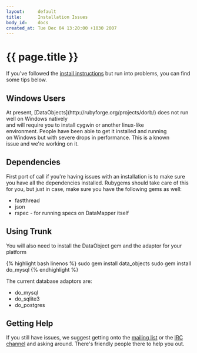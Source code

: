 ```yaml
---
layout:     default
title:      Installation Issues
body_id:    docs
created_at: Tue Dec 04 13:20:00 +1030 2007
---
```


{{ page.title }}
================

If you've followed the [install instructions](/getting-started.html) but run into
problems, you can find some tips below.

<h2 class="newRelease">Windows Users</h2>

<p class="newRelease" markdown="true">At present, [DataObjects](http://rubyforge.org/projects/dorb/)
does not run well on Windows natively <br>and will require you to install cygwin
or another linux-like <br>environment. People have been able to get it installed
and running <br>on Windows but with severe drops in performance. This is a known
<br>issue and we're working on it.</p>

Dependencies
------------

First port of call if you're having issues with an installation is to make sure
you have all the dependencies installed. Rubygems should take care of this for
you, but just in case, make sure you have the following gems as well:

* fastthread
* json
* rspec - for running specs on DataMapper itself

Using Trunk
-----------

You will also need to install the DataObject gem and the adaptor for your
platform

{% highlight bash linenos %}
sudo gem install data_objects
sudo gem install do_mysql
{% endhighlight %}

The current database adaptors are:

* do_mysql
* do_sqlite3
* do_postgres

Getting Help
------------

If you still have issues, we suggest getting onto the [mailing list](http://groups.google.com/group/datamapper)
or the [IRC channel](irc://irc.freenode.net/#datamapper) and asking around. There's friendly
people there to help you out.
